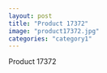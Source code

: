 ```yaml
---
layout: post
title: "Product 17372"
image: "product17372.jpg"
categories: "category1"
---
```

Product 17372
